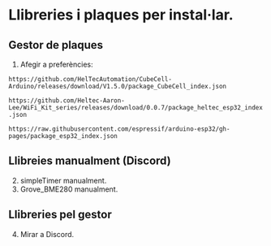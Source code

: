 # Llibreries i  plaques per instal·lar.
## Gestor de plaques
1. Afegir a preferències:

`https://github.com/HelTecAutomation/CubeCell-Arduino/releases/download/V1.5.0/package_CubeCell_index.json`

`https://github.com/Heltec-Aaron-Lee/WiFi_Kit_series/releases/download/0.0.7/package_heltec_esp32_index.json`

`https://raw.githubusercontent.com/espressif/arduino-esp32/gh-pages/package_esp32_index.json`
## Llibreies manualment (Discord)
2. simpleTimer manualment.
3. Grove_BME280 manualment.
## Llibreries pel gestor
4. Mirar a Discord.
   
